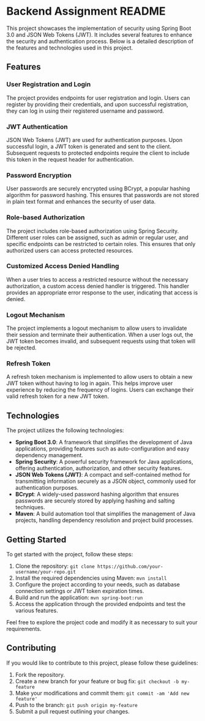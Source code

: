 # Backend Assignment README

This project showcases the implementation of security using Spring Boot 3.0 and JSON Web Tokens (JWT). It includes several features to enhance the security and authentication process. Below is a detailed description of the features and technologies used in this project.

## Features

### User Registration and Login
The project provides endpoints for user registration and login. Users can register by providing their credentials, and upon successful registration, they can log in using their registered username and password.

### JWT Authentication
JSON Web Tokens (JWT) are used for authentication purposes. Upon successful login, a JWT token is generated and sent to the client. Subsequent requests to protected endpoints require the client to include this token in the request header for authentication.

### Password Encryption
User passwords are securely encrypted using BCrypt, a popular hashing algorithm for password hashing. This ensures that passwords are not stored in plain text format and enhances the security of user data.

### Role-based Authorization
The project includes role-based authorization using Spring Security. Different user roles can be assigned, such as admin or regular user, and specific endpoints can be restricted to certain roles. This ensures that only authorized users can access protected resources.

### Customized Access Denied Handling
When a user tries to access a restricted resource without the necessary authorization, a custom access denied handler is triggered. This handler provides an appropriate error response to the user, indicating that access is denied.

### Logout Mechanism
The project implements a logout mechanism to allow users to invalidate their session and terminate their authentication. When a user logs out, the JWT token becomes invalid, and subsequent requests using that token will be rejected.

### Refresh Token
A refresh token mechanism is implemented to allow users to obtain a new JWT token without having to log in again. This helps improve user experience by reducing the frequency of logins. Users can exchange their valid refresh token for a new JWT token.

## Technologies

The project utilizes the following technologies:

* **Spring Boot 3.0**: A framework that simplifies the development of Java applications, providing features such as auto-configuration and easy dependency management.
* **Spring Security**: A powerful security framework for Java applications, offering authentication, authorization, and other security features.
* **JSON Web Tokens (JWT)**: A compact and self-contained method for transmitting information securely as a JSON object, commonly used for authentication purposes.
* **BCrypt**: A widely-used password hashing algorithm that ensures passwords are securely stored by applying hashing and salting techniques.
* **Maven**: A build automation tool that simplifies the management of Java projects, handling dependency resolution and project build processes.

## Getting Started

To get started with the project, follow these steps:

1. Clone the repository: `git clone https://github.com/your-username/your-repo.git`
2. Install the required dependencies using Maven: `mvn install`
3. Configure the project according to your needs, such as database connection settings or JWT token expiration times.
4. Build and run the application: `mvn spring-boot:run`
5. Access the application through the provided endpoints and test the various features.

Feel free to explore the project code and modify it as necessary to suit your requirements.

## Contributing

If you would like to contribute to this project, please follow these guidelines:

1. Fork the repository.
2. Create a new branch for your feature or bug fix: `git checkout -b my-feature`
3. Make your modifications and commit them: `git commit -am 'Add new feature'`
4. Push to the branch: `git push origin my-feature`
5. Submit a pull request outlining your changes.
